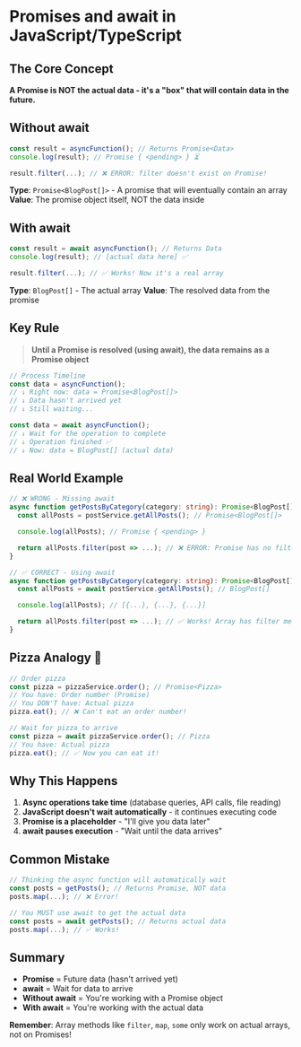 # Promises and await in JavaScript/TypeScript

## The Core Concept

**A Promise is NOT the actual data - it's a "box" that will contain data in the future.**

## Without await

```typescript
const result = asyncFunction(); // Returns Promise<Data>
console.log(result); // Promise { <pending> } ⏳

result.filter(...); // ❌ ERROR: filter doesn't exist on Promise!
```

**Type**: `Promise<BlogPost[]>` - A promise that will eventually contain an array
**Value**: The promise object itself, NOT the data inside

## With await

```typescript
const result = await asyncFunction(); // Returns Data
console.log(result); // [actual data here] ✅

result.filter(...); // ✅ Works! Now it's a real array
```

**Type**: `BlogPost[]` - The actual array
**Value**: The resolved data from the promise

## Key Rule

> **Until a Promise is resolved (using await), the data remains as a Promise object**

```typescript
// Process Timeline
const data = asyncFunction();
// ↓ Right now: data = Promise<BlogPost[]>
// ↓ Data hasn't arrived yet
// ↓ Still waiting...

const data = await asyncFunction();
// ↓ Wait for the operation to complete
// ↓ Operation finished ✅
// ↓ Now: data = BlogPost[] (actual data)
```

## Real World Example

```typescript
// ❌ WRONG - Missing await
async function getPostsByCategory(category: string): Promise<BlogPost[]> {
  const allPosts = postService.getAllPosts(); // Promise<BlogPost[]>

  console.log(allPosts); // Promise { <pending> }

  return allPosts.filter(post => ...); // ❌ ERROR: Promise has no filter method
}

// ✅ CORRECT - Using await
async function getPostsByCategory(category: string): Promise<BlogPost[]> {
  const allPosts = await postService.getAllPosts(); // BlogPost[]

  console.log(allPosts); // [{...}, {...}, {...}]

  return allPosts.filter(post => ...); // ✅ Works! Array has filter method
}
```

## Pizza Analogy 🍕

```typescript
// Order pizza
const pizza = pizzaService.order(); // Promise<Pizza>
// You have: Order number (Promise)
// You DON'T have: Actual pizza
pizza.eat(); // ❌ Can't eat an order number!

// Wait for pizza to arrive
const pizza = await pizzaService.order(); // Pizza
// You have: Actual pizza
pizza.eat(); // ✅ Now you can eat it!
```

## Why This Happens

1. **Async operations take time** (database queries, API calls, file reading)
2. **JavaScript doesn't wait automatically** - it continues executing code
3. **Promise is a placeholder** - "I'll give you data later"
4. **await pauses execution** - "Wait until the data arrives"

## Common Mistake

```typescript
// Thinking the async function will automatically wait
const posts = getPosts(); // Returns Promise, NOT data
posts.map(...); // ❌ Error!

// You MUST use await to get the actual data
const posts = await getPosts(); // Returns actual data
posts.map(...); // ✅ Works!
```

## Summary

- **Promise** = Future data (hasn't arrived yet)
- **await** = Wait for data to arrive
- **Without await** = You're working with a Promise object
- **With await** = You're working with the actual data

**Remember**: Array methods like `filter`, `map`, `some` only work on actual arrays, not on Promises!
